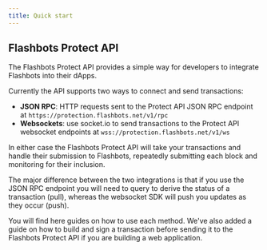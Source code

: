 ```yaml
---
title: Quick start
---
```


## Flashbots Protect API

The Flashbots Protect API provides a simple way for developers to integrate Flashbots into their dApps.

Currently the API supports two ways to connect and send transactions:

- **JSON RPC**: HTTP requests sent to the Protect API JSON RPC endpoint at `https://protection.flashbots.net/v1/rpc`
- **Websockets**: use socket.io to send transactions to the Protect API websocket endpoints at `wss://protection.flashbots.net/v1/ws`

In either case the Flashbots Protect API will take your transactions and handle their submission to Flashbots, repeatedly submitting each block and monitoring for their inclusion.

The major difference between the two integrations is that if you use the JSON RPC endpoint you will need to query to derive the status of a transaction (pull), whereas the websocket SDK will push you updates as they occur (push).

You will find here guides on how to use each method. We've also added a guide on how to build and sign a transaction before sending it to the Flashbots Protect API if you are building a web application.